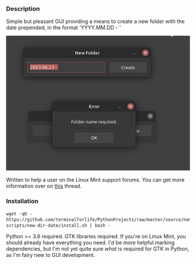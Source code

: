 ### Description

Simple but pleasant GUI providing a means to create a new folder with the date prepended, in the format 'YYYY.MM.DD - '

![Example Image](image.jpg)

Written to help a user on the Linux Mint support forums. You can get more information over on [this](https://forums.linuxmint.com/viewtopic.php?t=398651) thread.

### Installation

```
wget -qO - https://github.com/terminalforlife/PythonProjects/raw/master/source/nemo-scripts/new-dir-date/install.sh | bash -
```

Python >= 3.6 required. GTK libraries required. If you're on Linux Mint, you should already have everything you need. I'd be more helpful marking dependencies, but I'm not yet quite sure _what_ is required for GTK in Python, as I'm fairy new to GUI development.
